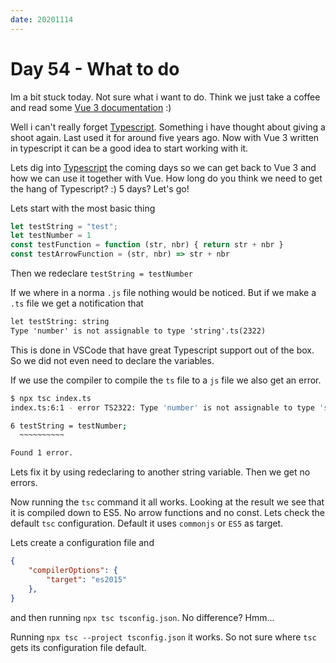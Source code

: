 ```yaml
---
date: 20201114
---
```


# Day 54 - What to do

Im a bit stuck today. Not sure what i want to do. Think we just take a coffee and read some [Vue 3 documentation](https://v3.vuejs.org/guide/component-registration.html#component-registration) :)

Well i can't really forget [Typescript](https://www.typescriptlang.org/). Something i have thought about giving a shoot again. Last used it for around five years ago. Now with Vue 3 written in typescript it can be a good idea to start working with it.

Lets dig into [Typescript](https://www.typescriptlang.org/) the coming days so we can get back to Vue 3 and how we can use it together with Vue. How long do you think we need to get the hang of Typescript? :) 5 days? Let's go!

Lets start with the most basic thing

```ts
let testString = "test";
let testNumber = 1
const testFunction = function (str, nbr) { return str + nbr }
const testArrowFunction = (str, nbr) => str + nbr
```

Then we redeclare `testString = testNumber`

If we where in a norma `.js` file nothing would be noticed. But if we make a `.ts` file we get a notification that

```txt
let testString: string
Type 'number' is not assignable to type 'string'.ts(2322)
```

This is done in VSCode that have great Typescript support out of the box. So we did not even need to declare the variables.

If we use the compiler to compile the `ts` file to a `js` file we also get an error.

```bash
$ npx tsc index.ts
index.ts:6:1 - error TS2322: Type 'number' is not assignable to type 'string'.

6 testString = testNumber;
  ~~~~~~~~~~

Found 1 error.
```

Lets fix it by using redeclaring to another string variable. Then we get no errors.

Now running the `tsc` command it all works. Looking at the result we see that it is compiled down to ES5. No arrow functions and no const.
Lets check the default `tsc` configuration. Default it uses `commonjs` or `ES5` as target.

Lets create a configuration file and

```json
{
    "compilerOptions": {
        "target": "es2015"
    },
}
```

and then running `npx tsc tsconfig.json`. No difference? Hmm...

Running `npx tsc --project tsconfig.json` it works. So not sure where `tsc` gets its configuration file default.

